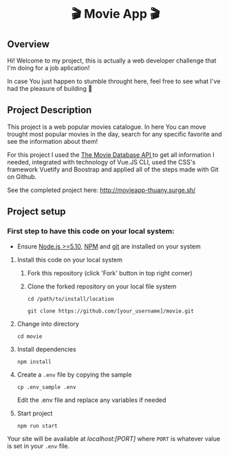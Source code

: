 <div align="center">
<h1> 🎬 Movie App 🎬 </h1>
</div>

## Overview
Hi! Welcome to my project, this is actually a web developer challenge that I'm doing for a job aplication!

In case You just happen to stumble throught here, feel free to see what I've had the pleasure of building 🤗

## Project Description
This project is a web popular movies catalogue. In here You can move trought most popular movies in the day, search for any specific favorite and see the information about them! 

For this project I used the <a href="https://www.themoviedb.org/"> The Movie Database API </a> to get all information I needed, integrated with technology of Vue.JS CLI, used the CSS's framework Vuetify and Boostrap and applied all of the steps made with Git on Github.

See the completed project here: http://movieapp-thuany.surge.sh/


## Project setup
### First step to have this code on your local system:

- Ensure [Node.js  >=5.10](https://nodejs.org/en/download/), [NPM](https://docs.npmjs.com) and [git](https://git-scm.com/book/en/v2/Getting-Started-Installing-Git) are installed on your system

1. Install this code on your local system
    
    1. Fork this repository (click 'Fork' button in top right corner)
    2. Clone the forked repository on your local file system
    
        ```
        cd /path/to/install/location
        
        git clone https://github.com/[your_username]/movie.git
        ```  
   
2. Change into directory

    ```
    cd movie
    ```
    
3. Install dependencies

    ```
    npm install
    ```

4. Create a `.env` file by copying the sample

    ```
    cp .env_sample .env
    ```
    
    Edit the .env file and replace any variables if needed
    
5. Start project

    ```
    npm run start
    ```

Your site will be available at *localhost:[PORT]* where `PORT` is whatever value is set in your `.env` file.
